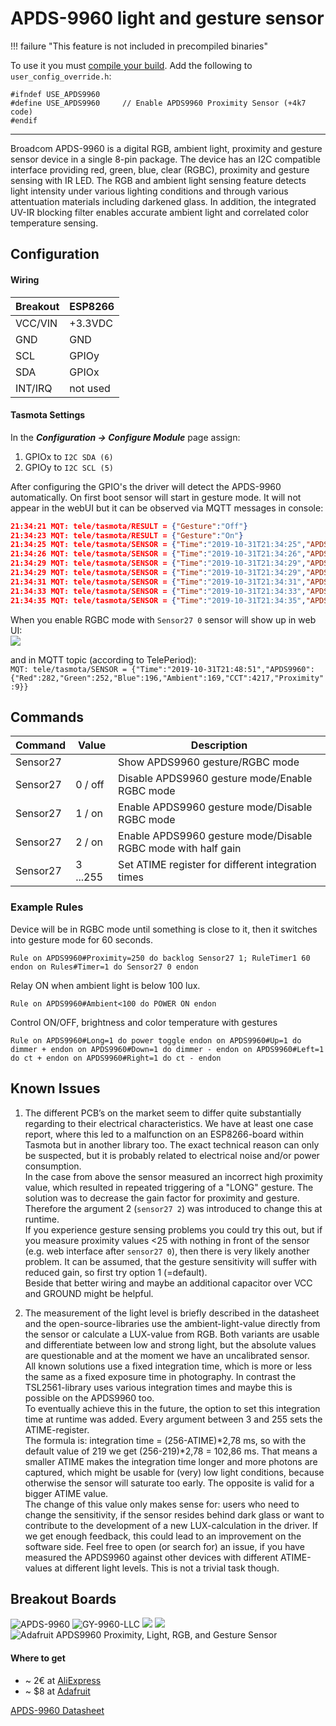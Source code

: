 # APDS-9960 light and gesture sensor

!!! failure "This feature is not included in precompiled binaries"  

To use it you must [compile your build](Compile-your-build). Add the following to `user_config_override.h`:
```
#ifndef USE_APDS9960
#define USE_APDS9960     // Enable APDS9960 Proximity Sensor (+4k7 code)
#endif
```
----
Broadcom APDS-9960 is a digital RGB, ambient light, proximity and gesture sensor device in a single 8-pin package. The device has an I2C compatible interface providing red, green, blue, clear (RGBC), proximity and gesture sensing with IR LED. The RGB and ambient light sensing feature detects light intensity under various lighting conditions and through various attentuation materials including darkened glass. In addition, the integrated UV-IR blocking filter enables accurate ambient light and correlated color temperature sensing.

## Configuration
#### Wiring
| Breakout | ESP8266   |
|----------|-----------|
| VCC/VIN  | +3.3VDC   |
| GND      | GND       |
| SCL      | GPIOy  |
| SDA      | GPIOx  |
| INT/IRQ  | not used  |

#### Tasmota Settings
In the **_Configuration -> Configure Module_** page assign:

1. GPIOx to `I2C SDA (6)`
2. GPIOy to `I2C SCL (5)`

After configuring the GPIO's the driver will detect the APDS-9960 automatically.
On first boot sensor will start in gesture mode. It will not appear in the webUI but it can be observed via MQTT messages in console:

```json
21:34:21 MQT: tele/tasmota/RESULT = {"Gesture":"Off"}
21:34:23 MQT: tele/tasmota/RESULT = {"Gesture":"On"}
21:34:25 MQT: tele/tasmota/SENSOR = {"Time":"2019-10-31T21:34:25","APDS9960":{"None":1}}
21:34:26 MQT: tele/tasmota/SENSOR = {"Time":"2019-10-31T21:34:26","APDS9960":{"Right":1}}
21:34:29 MQT: tele/tasmota/SENSOR = {"Time":"2019-10-31T21:34:29","APDS9960":{"Down":1}}
21:34:29 MQT: tele/tasmota/SENSOR = {"Time":"2019-10-31T21:34:29","APDS9960":{"Right":1}}
21:34:31 MQT: tele/tasmota/SENSOR = {"Time":"2019-10-31T21:34:31","APDS9960":{"Left":1}}
21:34:33 MQT: tele/tasmota/SENSOR = {"Time":"2019-10-31T21:34:33","APDS9960":{"Up":1}}
21:34:35 MQT: tele/tasmota/SENSOR = {"Time":"2019-10-31T21:34:35","APDS9960":{"Down":1}}
```

When you enable RGBC mode with `Sensor27 0` sensor will show up in web UI:    
![](https://i.postimg.cc/W1Cn8Gy1/APDS-9960.png)

and in MQTT topic (according to TelePeriod):    
`MQT: tele/tasmota/SENSOR = {"Time":"2019-10-31T21:48:51","APDS9960":{"Red":282,"Green":252,"Blue":196,"Ambient":169,"CCT":4217,"Proximity":9}}`

## Commands

| Command | Value | Description |
|---|---|---|
| Sensor27 || Show APDS9960 gesture/RGBC mode |
| Sensor27 | 0 / off | Disable APDS9960 gesture mode/Enable RGBC mode |
| Sensor27 | 1 / on | Enable APDS9960 gesture mode/Disable RGBC mode |
| Sensor27 | 2 / on | Enable APDS9960 gesture mode/Disable RGBC mode with half gain|
| Sensor27 | 3 ...255 | Set ATIME register for different integration times|

### Example Rules

Device will be in RGBC mode until something is close to it, then it switches into gesture mode for 60 seconds.    
```console
Rule on APDS9960#Proximity=250 do backlog Sensor27 1; RuleTimer1 60 endon on Rules#Timer=1 do Sensor27 0 endon
```

Relay ON when ambient light is below 100 lux.    
```console 
Rule on APDS9960#Ambient<100 do POWER ON endon
```

Control ON/OFF, brightness and color temperature with gestures    
```console
Rule on APDS9960#Long=1 do power toggle endon on APDS9960#Up=1 do dimmer + endon on APDS9960#Down=1 do dimmer - endon on APDS9960#Left=1 do ct + endon on APDS9960#Right=1 do ct - endon
```

## Known Issues

1. The different PCB’s on the market seem to differ quite substantially regarding to their electrical characteristics. We have at least one case report, where this led to a malfunction on an ESP8266-board within Tasmota but in another library too. The exact technical reason can only be suspected, but it is probably related to electrical noise and/or power consumption.  
In the case from above the sensor measured an incorrect high proximity value, which resulted in repeated triggering of a "LONG" gesture. The solution was to decrease the gain factor for proximity and gesture. Therefore the argument 2 (`sensor27 2`) was introduced to change this at runtime.      
If you experience gesture sensing problems you could try this out, but if you measure proximity values <25 with nothing in front of the sensor (e.g. web interface after `sensor27 0`), then there is very likely another problem. It can be assumed, that the gesture sensitivity will suffer with reduced gain, so first try option 1 (=default).    
Beside that better wiring and maybe an additional capacitor over VCC and GROUND might be helpful.
  
2. The measurement of the light level is briefly described in the datasheet and the open-source-libraries use the ambient-light-value directly from the sensor or calculate a LUX-value from RGB. Both variants are usable and differentiate between low and strong light, but the absolute values are questionable and at the moment we have an uncalibrated sensor.     
All known solutions use a fixed integration time, which is more or less the same as a fixed exposure time in photography. In contrast the TSL2561-library uses various integration times and maybe this is possible on the APDS9960 too.  
To eventually achieve this in the future, the option to set this integration time at runtime was added. Every argument between 3 and 255 sets the ATIME-register.    
The formula is: integration time = (256-ATIME)*2,78 ms, so with the default value of 219 we get (256-219)*2,78 = 102,86 ms. That means a smaller ATIME makes the integration time longer and more photons are captured, which might be usable for (very) low light conditions, because otherwise the sensor will saturate too early. The opposite is valid for a bigger ATIME value.    
The change of this value only makes sense for: users who need to change the sensitivity, if the sensor resides behind dark glass or want to contribute to the development of a new LUX-calculation in the driver. If we get enough feedback, this could lead to an improvement on the software side. Feel free to open (or search for) an issue, if you have measured the APDS9960 against other devices with different ATIME-values at different light levels. This is not a trivial task though.

## Breakout Boards
![APDS-9960](https://ae01.alicdn.com/kf/HTB19_5yc6gy_uJjSZLeq6yPlFXad/APDS-9960-APDS9960.jpg_640x640.jpg)
![GY-9960-LLC](https://ae01.alicdn.com/kf/HTB1kp4EpL9TBuNjy1zbxh4pepXaO/3Pcs-GY-9960-LLC-APDS-9960-RGB-Gesture-Sensor-Module-Board.jpeg_640x640.jpeg)
![](https://ae01.alicdn.com/kf/HTB10vNSlhSYBuNjSsphq6zGvVXa9/RGB-Proximity-Sensor-Detection-Direction-Gesture-APDS9960-APDS-9960-Non-Contact-Module.jpg_640x640.jpg)
![](https://ae01.alicdn.com/kf/HTB16R.JeUl7MKJjSZFDq6yOEpXah/APDS-9960-RGB-Ambient-Light-Short-range-Gesture-Module-Color-Module-Light-Module.jpg)
![Adafruit APDS9960 Proximity, Light, RGB, and Gesture Sensor](https://cdn-learn.adafruit.com/assets/assets/000/046/169/medium800/light_apds.jpg?1504716001)

#### Where to get
  * ~ 2€ at [AliExpress](https://www.aliexpress.com/wholesale?catId=0&initiative_id=&SearchText=apds-9960)
  * ~ $8 at [Adafruit](https://www.adafruit.com/product/3595)

[APDS-9960 Datasheet](https://docs.broadcom.com/docs/AV02-4191EN)

